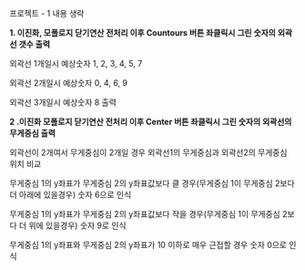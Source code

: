 프로젝트 - 1 내용 생략

**1. 이진화, 모폴로지 닫기연산 전처리 이후 Countours 버튼 좌클릭시 그린 숫자의 외곽선 갯수 출력**

  외곽선 1개일시 예상숫자 1, 2, 3, 4, 5, 7

  외곽선 2개일시 예상숫자 0, 4, 6, 9

  외곽선 3개일시 예상숫자 8 출력



**2 .이진화 모폴로지 닫기연산 전처리 이후 Center 버튼 좌클릭시 그린 숫자의 외곽선의 무게중심 출력**

  외곽선이 2개여서 무게중심이 2개일 경우 외곽선1의 무게중심과 외곽선2의 무게중심 위치 비교

  무게중심 1의 y좌표가 무게중심 2의 y좌표값보다 클 경우(무게중심 1이 무게중심 2보다 더 아래에 있을경우) 숫자 6으로 인식

  무게중심 1의 y좌표가 무게중심 2의 y좌표값보다 작을 경우(무게중심 1이 무게중심 2보다 더 위에 있을경우) 숫자 9로 인식

  무게중심 1의 y좌표와 무게중심 2의 y좌표가 10 이하로 매우 근접할 경우 숫자 0으로 인식
